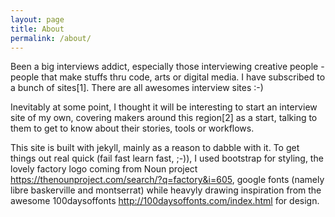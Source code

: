 ```yaml
---
layout: page
title: About
permalink: /about/
---
```

Been a big interviews addict, especially those interviewing creative people - people that make stuffs thru code, arts or digital media. I have subscribed to a bunch of sites[1]. There are all awesomes interview sites :-)


Inevitably at some point, I thought it will be interesting to start an interview site of my own,  covering makers around this region[2] as a start, talking to them to get to know about their stories, tools or workflows.


This site is built with jekyll, mainly as a reason to dabble with it. To get things out real quick (fail fast learn fast, ;-)), I used bootstrap for styling, the lovely factory logo coming from Noun project https://thenounproject.com/search/?q=factory&i=605, google fonts (namely libre baskerville and montserrat) while heavyly drawing inspiration from the awesome 100daysoffonts http://100daysoffonts.com/index.html for design. 



